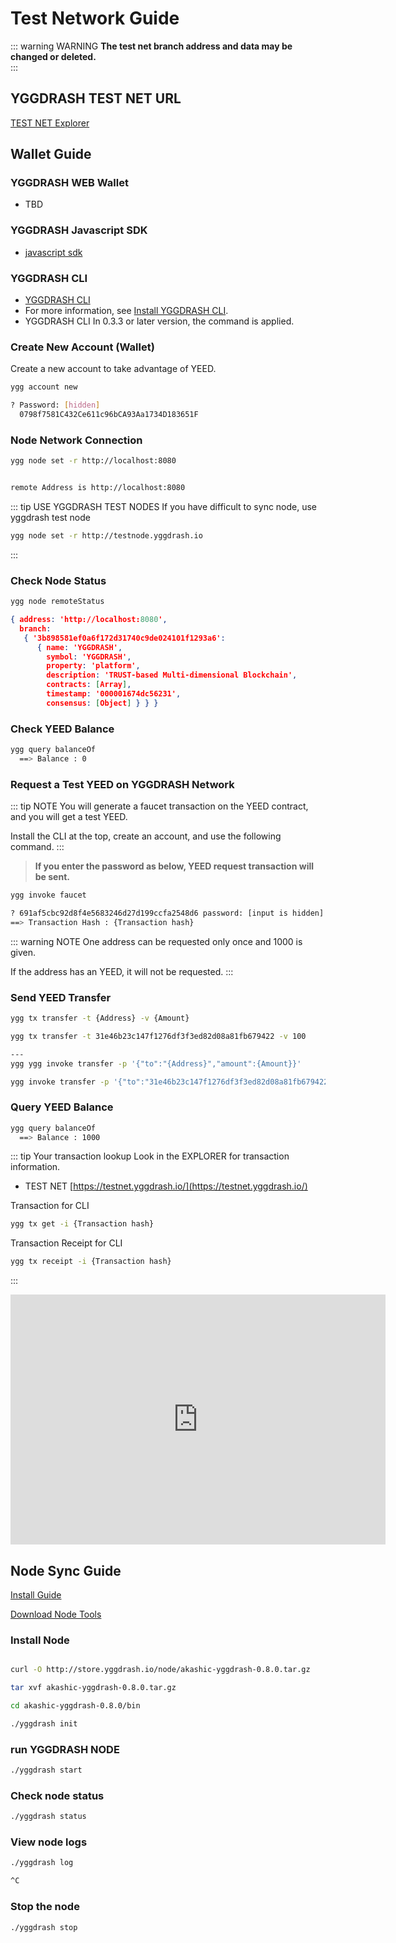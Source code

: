 # Test Network Guide
::: warning WARNING
**The test net branch address and data may be changed or deleted.**   
:::


## YGGDRASH TEST NET URL 
[TEST NET Explorer](https://testnet.yggdrash.io)

## Wallet Guide
### YGGDRASH WEB Wallet
- TBD

### YGGDRASH Javascript SDK
- [javascript sdk](https://github.com/yggdrash/yggdrash-sdk-js)


### YGGDRASH CLI
- [YGGDRASH CLI](https://github.com/yggdrash/yggdrash-cli)
- For more information, see [Install YGGDRASH CLI](installation.md#Install-YGGDRASH-CLI).
- YGGDRASH CLI In 0.3.3 or later version, the command is applied.

### Create New Account (Wallet)
Create a new account to take advantage of YEED.

```bash
ygg account new

? Password: [hidden]
  0798f7581C432Ce611c96bCA93Aa1734D183651F

```

### Node Network Connection
```bash
ygg node set -r http://localhost:8080


remote Address is http://localhost:8080
```

::: tip USE YGGDRASH TEST NODES
If you have difficult to sync node, use yggdrash test node

```bash
ygg node set -r http://testnode.yggdrash.io
```
:::


### Check Node Status
```bash
ygg node remoteStatus

```

``` JSON
{ address: 'http://localhost:8080',
  branch:
   { '3b898581ef0a6f172d31740c9de024101f1293a6':
      { name: 'YGGDRASH',
        symbol: 'YGGDRASH',
        property: 'platform',
        description: 'TRUST-based Multi-dimensional Blockchain',
        contracts: [Array],
        timestamp: '000001674dc56231',
        consensus: [Object] } } }
```

### Check YEED Balance
```bash
ygg query balanceOf
  ==> Balance : 0
```

### Request a Test YEED on YGGDRASH Network
::: tip NOTE
You will generate a faucet transaction on the YEED contract, and you will get a test YEED.

Install the CLI at the top, create an account, and use the following command.
:::

>**If you enter the password as below, YEED request transaction will be sent.**
```bash
ygg invoke faucet

? 691af5cbc92d8f4e5683246d27d199ccfa2548d6 password: [input is hidden]
==> Transaction Hash : {Transaction hash}
```

::: warning NOTE
One address can be requested only once and 1000 is given.

If the address has an YEED, it will not be requested.
:::


### Send YEED Transfer 
```bash
ygg tx transfer -t {Address} -v {Amount}

ygg tx transfer -t 31e46b23c147f1276df3f3ed82d08a81fb679422 -v 100

---
ygg ygg invoke transfer -p '{"to":"{Address}","amount":{Amount}}'

ygg invoke transfer -p '{"to":"31e46b23c147f1276df3f3ed82d08a81fb679422","amount":100}'
```

### Query YEED Balance
```bash
ygg query balanceOf
  ==> Balance : 1000
```

::: tip Your transaction lookup
Look in the EXPLORER for transaction information.

- TEST NET
[https://testnet.yggdrash.io/](https://testnet.yggdrash.io/)

Transaction for CLI
```bash
ygg tx get -i {Transaction hash}
```

Transaction Receipt for CLI
```bash
ygg tx receipt -i {Transaction hash}
```


:::

<iframe width="600" height="400" src="https://www.youtube.com/embed/NAll2fPU6zw" frameborder="0" allow="autoplay; encrypted-media" allowfullscreen></iframe>


## Node Sync Guide

[Install Guide](installation.md#install-java)


[Download Node Tools](http://store.yggdrash.io/node/akashic-yggdrash-0.8.0.tar.gz)

### Install Node
```bash

curl -O http://store.yggdrash.io/node/akashic-yggdrash-0.8.0.tar.gz

tar xvf akashic-yggdrash-0.8.0.tar.gz

cd akashic-yggdrash-0.8.0/bin

./yggdrash init

```

### run YGGDRASH NODE
```bash
./yggdrash start
```

### Check node status
```bash
./yggdrash status
```


### View node logs
```bash
./yggdrash log

^C
```

### Stop the node
```bash
./yggdrash stop
```
